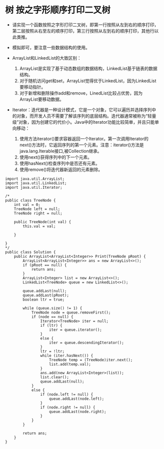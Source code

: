 # 树 按之字形顺序打印二叉树

* 请实现一个函数按照之字形打印二叉树，即第一行按照从左到右的顺序打印，第二层按照从右至左的顺序打印，第三行按照从左到右的顺序打印，其他行以此类推。

* 模拟即可，要注意一些数据结构的使用。

* ArrayList和LinkedList的大致区别： 
    1. ArrayList是实现了基于动态数组的数据结构，LinkedList基于链表的数据结构。 
    2. 对于随机访问get和set，ArrayList觉得优于LinkedList，因为LinkedList要移动指针。 
    3. 对于新增和删除操作add和remove，LinedList比较占优势，因为ArrayList要移动数据。 

* Iterator：迭代器是一种设计模式，它是一个对象，它可以遍历并选择序列中的对象，而开发人员不需要了解该序列的底层结构。迭代器通常被称为“轻量级”对象，因为创建它的代价小。Java中的Iterator功能比较简单，并且只能单向移动：
    1. 使用方法iterator()要求容器返回一个Iterator。第一次调用Iterator的next()方法时，它返回序列的第一个元素。注意：iterator()方法是java.lang.Iterable接口,被Collection继承。
    2. 使用next()获得序列中的下一个元素。
    3. 使用hasNext()检查序列中是否还有元素。
    4. 使用remove()将迭代器新返回的元素删除。

```
import java.util.ArrayList;
import java.util.LinkedList;
import java.util.Iterator;

/*
public class TreeNode {
    int val = 0;
    TreeNode left = null;
    TreeNode right = null;

    public TreeNode(int val) {
        this.val = val;

    }

}
*/
public class Solution {
    public ArrayList<ArrayList<Integer>> Print(TreeNode pRoot) {
        ArrayList<ArrayList<Integer>> ans = new ArrayList<>();
        if (pRoot == null) {
            return ans;
        }
        ArrayList<Integer> list = new ArrayList<>();
        LinkedList<TreeNode> queue = new LinkedList<>();
        
        queue.addLast(null);
        queue.addLast(pRoot);
        boolean ltr = true;
        
        while (queue.size() != 1) {
            TreeNode node = queue.removeFirst();
            if (node == null) {
                Iterator<TreeNode> iter = null; 
                if (ltr) {
                    iter = queue.iterator();
                }
                else {
                    iter = queue.descendingIterator();
                }
                ltr = !ltr;
                while (iter.hasNext()) {
                    TreeNode temp = (TreeNode)iter.next();
                    list.add(temp.val);
                }
                ans.add(new ArrayList<Integer>(list));
                list.clear();
                queue.addLast(null);
            }
            else {
                if (node.left != null) {
                    queue.addLast(node.left);
                }
                if (node.right != null) {
                    queue.addLast(node.right);
                }
            }
        }
        
        return ans;
    }
}
```
